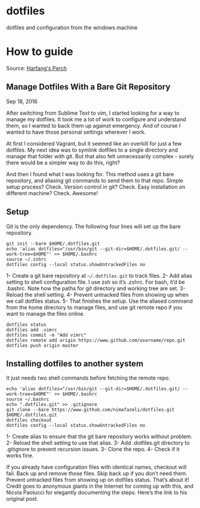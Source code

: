 # dotfiles
dotfiles and configuration from the windows machine

# How to guide
Source: [Harfang's Perch](https://harfangk.github.io/) 

## Manage Dotfiles With a Bare Git Repository
Sep 18, 2016

After switching from Sublime Text to vim, I started looking for a way to manage my dotfiles. It took me a lot of work to configure and understand them, so I wanted to back them up against emergency. And of course I wanted to have those personal settings wherever I work.

At first I considered Vagrant, but it seemed like an overkill for just a few dotfiles. My next idea was to symlink dotfiles to a single directory and manage that folder with git. But that also felt unnecessarily complex - surely there would be a simpler way to do this, right?

And then I found what I was looking for. This method uses a git bare repository, and aliasing git commands to send them to that repo. Simple setup process? Check. Version control in git? Check. Easy installation on different machine? Check. Awesome!

## Setup
Git is the only dependency. The following four lines will set up the bare repository.

```
git init --bare $HOME/.dotfiles.git
echo 'alias dotfiles="/usr/bin/git --git-dir=$HOME/.dotfiles.git/ --work-tree=$HOME"' >> $HOME/.bashrc
source ~/.zshrc
dotfiles config --local status.showUntrackedFiles no
```

1- Create a git bare repository at `~/.dotfiles.git` to track files.
2- Add alias setting to shell configuration file. I use zsh so it’s .zshrc. For bash, it’d be .bashrc. Note how the paths for git directory and working tree are set.
3- Reload the shell setting.
4- Prevent untracked files from showing up when we call dotfiles status.
5- That finishes the setup. Use the aliased command from the home directory to manage files, and use git remote repo if you want to manage the files online.

```
dotfiles status
dotfiles add .vimrc
dotfiles commit -m "Add vimrc"
dotfiles remote add origin https://www.github.com/username/repo.git
dotfiles push origin master
```

## Installing dotfiles to another system
It just needs two shell commands before fetching the remote repo.

```
echo 'alias dotfiles="/usr/bin/git --git-dir=$HOME/.dotfiles.git/ --work-tree=$HOME"' >> $HOME/.bashrc
source ~/.bashrc
echo ".dotfiles.git" >> .gitignore
git clone --bare https://www.github.com/nimafazeli/dotfiles.git $HOME/.dotfiles.git
dotfiles checkout
dotfiles config --local status.showUntrackedFiles no
```

1- Create alias to ensure that the git bare repository works without problem.
2- Reload the shell setting to use that alias.
3- Add .dotfiles.git directory to .gitignore to prevent recursion issues.
3- Clone the repo.
4- Check if it works fine.

If you already have configuration files with identical names, checkout will fail. Back up and remove those files. Skip back up if you don’t need them.
Prevent untracked files from showing up on dotfiles status.
That’s about it! Credit goes to anonymous giants in the Internet for coming up with this, and Nicola Paolucci for elegantly documenting the steps. Here’s the link to his original post.
